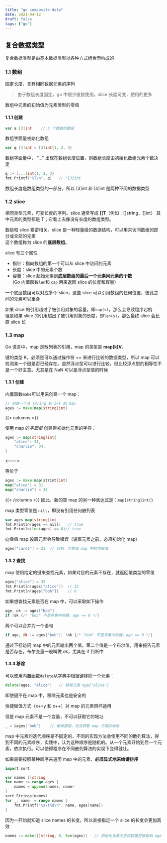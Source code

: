 ```yaml
---
title: "go composite data"
date: 2021-04-12
draft: false
tags: ["go"]
---
```


## 复合数据类型

复合数据类型是由基本数据类型以各种方式组合而构成的

<!--more-->

### 1.1 数组

固定长度，含有相同数据元素的序列

> 由于数组长度固定，go 中很少直接使用，slice 长度可变，使用的更多

数组中元素的初始值为元素类型的零值

#### 1.1.1 创建

```go
var a [3]int    // 3 个整数的数组
```

数组字面量初始化数组

```go
var q [3]int = [3]int{1, 2, 3}
```

数组字面量中， "..." 出现在数组长度位置，则数组长度由初始化数组元素个数决定

```go
q := [...]int{1, 2, 3}
fmt.Printf("%T\n", q)   // "[3]int
```

数组长度是数组类型的一部分，所以 [3]int 和 [4]int 是两种不同的数据类型

### 1.2 slice

相同类型元素，可变长度的序列。slice 通常写成 **[]T**（例如：[]string、[]int）  其中元素的类型都是 T；它看上去像没有长度的数组类型。

数组和 slice 紧密相关。slice 是一种轻量级的数据结构，可以用来访问数组的部分或全部的元素  
这个数组称为 slice 的**底层数组**。

slice 有三个属性

- 指针：指向数组的第一个可以从 slice 中访问的元素
- 长度：slice 中的元素个数
- 容量：slice 起始元素到**底层数组的最后一个元素间元素的个数**  
(Go 内置函数`len`和 `cap` 用来返回 slice 的长度和容量）

一个底层数组可以对应多个 slice，这些 slice 可以引用数组的任何位置，彼此之间的元素可以重叠

如果 slice 的引用超过了被引用对象的容量，即`cap(s)`，那么会导致程序宕机  
但是如果 slice 的引用超出了被引用对象的长度，即`len(s)`，那么最终 slice 会比原 slice 长

### 1.3 map

Go 语言中，map 是散列表的引用，map 的类型是 **map[k]V**，

键的类型 K，必须是可以通过操作符 == 来进行比较的数据类型，所以 map 可以检测某一个键是否已经存在。虽然浮点型可以进行比较，但比较浮点型的相等性不是一个好主意。尤其是在 NaN 可以是浮点型值的时候

#### 1.3.1 创建

内置函数`make`可以用来创建一个 map：

```go
// 创建一个从 string 到 int 的 map
ages := make(map[string]int)	
```
{{< columns >}}

使用 map 的*字面量* 创建带初始化元素的字典：

```go
ages := map[string]int{
    "alice": 31,
    "charlie": 34,
}
```
<--->

等价于

```go
ages := make(map[strint]int)
map["alice"] = 31
map["charlie"] = 34
```
{{< /columns >}}
因此，新的空 map 的另一种表达式是：`map[string]int{}`

map 类型零值是 `nill`，即没有引用任何散列表

```go
var ages map[string]int
fmt.Println(ages == nill)	// true
fmt.Println(len(ages) == 0)// true
```

向零值 map 设置元素会导致错误（设置元素之前，必须初始化 map）

```go
ages["carol"] = 21	// 宕机，为零值 map 中的项赋值
```
#### 1.3.2 查找

map 使用给定的键来查找元素，如果对应的元素不存在，就返回值类型的零值

```go
ages["alice"] = 32
fmt.Println(ages["alice"])	// 32
fmt.Println(ages["bob"])	// 0
```

如果想查找元素是否在 map 中，可以采取如下操作

```go
age, ok := ages["bob"]
if !ok {/* "bob" 不是字典中的键，age == 0 */}
```

两个可以合并为一个语句

```go
if age, 0k := ages["bob"]; !ok {/* "bob" 不是字典中的键，age == 0 */}
```

通过下标访问 map 中的元素输出两个值，第二个值是一个布尔值，用来报告元素是否存在，布尔变量一般叫做 ok，尤其在 if 判断中

#### 1.3.3 移除

可以使用内置函数`delete`从字典中根据键移除一个元素：

```go
delete(ages, "alice")	// 移除元素 age["alice"]
```

即使键不在 map 中，移除元素也是安全的

快捷赋值方式（x+=y 和 x++）对 map 的元素同样适用

但是 map 元素不是一个变量，不可以获取它的地址

```go
_ = &ages["bob"]	// 编译报错，无法获取 map 元素的地址
```

map 中元素的迭代顺序是不固定的，不同的实现方法会使用不同的散列算法，得到不同的元素顺序，实践中，认为这种顺序是随机的。从一个元素开始到后一个元素，依次执行。可以使得程序在不同散列算法的实现下变得健壮。

如果需要按照某种顺序来遍历 map 中的元素，**必须显式地来给键排序**

```go
import sort

var names []string
for name := range ages {
    names = append(names, name)
}
sort.Strings(names)
for _, name := range names {
    fmt.Printf("%s\t%d\n", name, ages[name])
}
```

因为一开始就知道 slice names 的长度，所以直接指定一个 slice 的长度会更加高效

```go
names := make([]string, 0, len(ages))	// 初始化元素为空但容量足够容纳 ages map 中所有键的 slice
```



